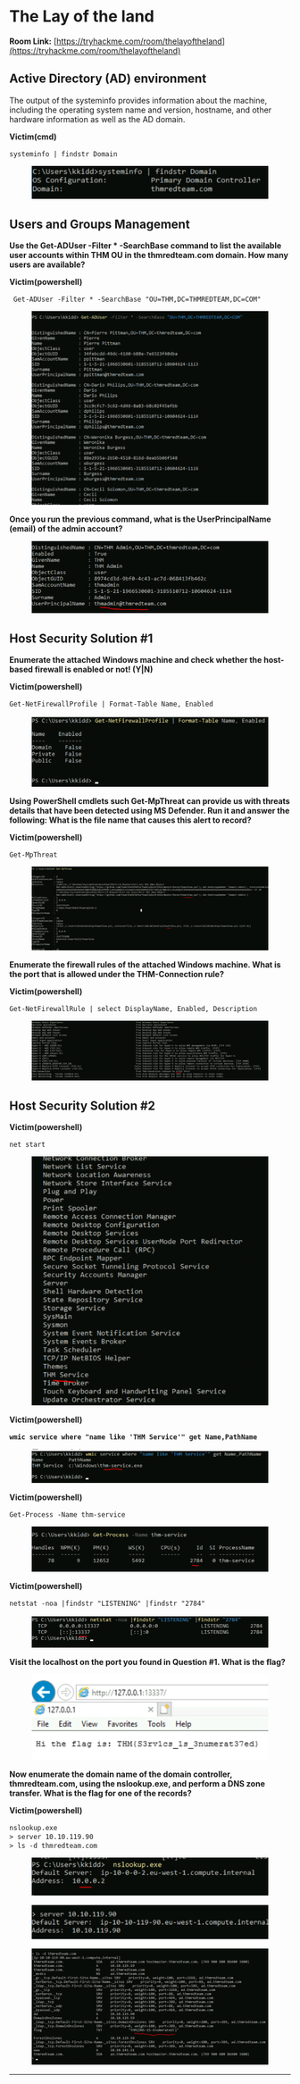 # The Lay of the land

**Room Link:** [https://tryhackme.com/room/thelayoftheland](https://tryhackme.com/room/thelayoftheland)



## Active Directory (AD) environment

The output of the systeminfo provides information about the machine, including the operating system name and version, hostname, and other hardware information as well as the AD domain.

**Victim(cmd)**

```
systeminfo | findstr Domain
```

<figure><img src="../../.gitbook/assets/image (13) (3).png" alt=""><figcaption></figcaption></figure>

## Users and Groups Management

**Use the Get-ADUser -Filter \* -SearchBase command to list the available user accounts within THM OU in the thmredteam.com domain. How many users are available?**

**Victim(powershell)**

```
 Get-ADUser -Filter * -SearchBase "OU=THM,DC=THMREDTEAM,DC=COM"
```

<figure><img src="../../.gitbook/assets/image (18) (1).png" alt=""><figcaption></figcaption></figure>

**Once you run the previous command, what is the UserPrincipalName (email) of the admin account?**

<figure><img src="../../.gitbook/assets/image (14) (1).png" alt=""><figcaption></figcaption></figure>

## Host Security Solution #1



**Enumerate the attached Windows machine and check whether the host-based firewall is enabled or not! (Y|N)**

**Victim(powershell)**

```
Get-NetFirewallProfile | Format-Table Name, Enabled
```

<figure><img src="../../.gitbook/assets/image (26).png" alt=""><figcaption></figcaption></figure>

**Using PowerShell cmdlets such Get-MpThreat can provide us with threats details that have been detected using MS Defender. Run it and answer the following: What is the file name that causes this alert to record?**

**Victim(powershell)**

```
Get-MpThreat
```

<figure><img src="../../.gitbook/assets/image (4) (1) (5).png" alt=""><figcaption></figcaption></figure>



**Enumerate the firewall rules of the attached Windows machine. What is the port that is allowed under the THM-Connection rule?**

**Victim(powershell)**

```
Get-NetFirewallRule | select DisplayName, Enabled, Description
```

<figure><img src="../../.gitbook/assets/image (1) (1) (1) (1).png" alt=""><figcaption></figcaption></figure>

## Host Security Solution #2

**Victim(powershell)**

```
net start
```

<figure><img src="../../.gitbook/assets/image (10) (1).png" alt=""><figcaption></figcaption></figure>

**Victim(powershell)**

<pre><code><strong>wmic service where "name like 'THM Service'" get Name,PathName
</strong></code></pre>

<figure><img src="../../.gitbook/assets/image (2) (1) (6).png" alt=""><figcaption></figcaption></figure>

**Victim(powershell)**

```
Get-Process -Name thm-service
```

<figure><img src="../../.gitbook/assets/image (12) (1).png" alt=""><figcaption></figcaption></figure>

**Victim(powershell)**

```
netstat -noa |findstr "LISTENING" |findstr "2784"
```

<figure><img src="../../.gitbook/assets/image (13) (7).png" alt=""><figcaption></figcaption></figure>

**Visit the localhost on the port you found in Question #1. What is the flag?**

<figure><img src="../../.gitbook/assets/image (8) (11).png" alt=""><figcaption></figcaption></figure>

**Now enumerate the domain name of the domain controller, thmredteam.com, using the nslookup.exe, and perform a DNS zone transfer. What is the flag for one of the records?**

**Victim(powershell)**

```
nslookup.exe
> server 10.10.119.90
> ls -d thmredteam.com
```

<figure><img src="../../.gitbook/assets/image (7) (1) (1).png" alt=""><figcaption></figcaption></figure>

<figure><img src="../../.gitbook/assets/image (6) (1) (1).png" alt=""><figcaption></figcaption></figure>

<figure><img src="../../.gitbook/assets/image (3) (1) (8).png" alt=""><figcaption></figcaption></figure>

****

